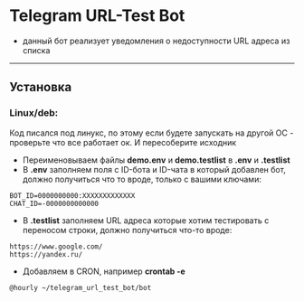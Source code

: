 # Telegram URL-Test Bot
- данный бот реализует уведомления о недоступности URL адреса из списка
------------

## Установка
### Linux/deb:
Код писался под линукс, по этому если будете запускать на другой ОС - проверьте что все работает ок. И пересоберите исходник
- Переименовываем файлы **demo.env** и **demo.testlist** в **.env** и **.testlist**
- В **.env** заполняем поля с ID-бота и ID-чата в который добавлен бот, должно получиться что то вроде, только с вашими ключами:
 ```
BOT_ID=0000000000:ХХХХХХХХХХХХХ
CHAT_ID=-0000000000000
 ```
- В **.testlist** заполняем URL адреса которые хотим тестировать с переносом строки, должно получиться что-то вроде:
```
https://www.google.com/
https://yandex.ru/
```
- Добавляем в CRON, например **crontab -e**
```
@hourly ~/telegram_url_test_bot/bot
```
